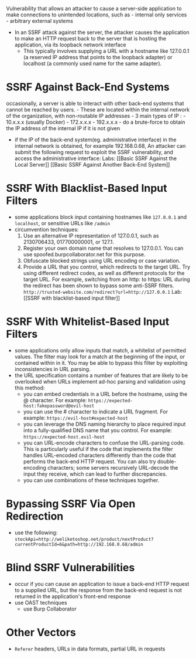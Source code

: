 Vulnerability that allows an attacker to cause a server-side application to make connections to unintended locations, such as 
	- internal only services 
	- arbitrary external systems 
- In an SSRF attack against the server, the attacker causes the application to make an HTTP request back to the server that is hosting the application, via its loopback network interface
	 - This typically involves supplying a URL with a hostname like 127.0.0.1 (a reserved IP address that points to the loopback adapter) or localhost (a commonly used name for the same adapter).
# SSRF Against Back-End Systems
occasionally, a server is able to interact with other back-end systems that cannot be reached by users. 
	- These are located within the internal network of the organization, with non-routable IP addresses
		- 3 main types of IP : 
			- 10.x.x.x (usually Docker)
			- 172.x.x.x
			- 192.x.x.x
				- do a brute-force to obtain the IP address of the internal IP if it is not given 
- if the IP of the back-end system(eg. administrative interface) in the internal network is obtained, for example 192.168.0.68, An attacker can submit the following request to exploit the SSRF vulnerability, and access the administrative interface:
Labs:
[[Basic SSRF Against the Local Server]]
[[Basic SSRF Against Another Back-End System]]
# SSRF With Blacklist-Based Input Filters
- some applications block input containing hostnames like `127.0.0.1` and `localhost`, or sensitive URLs like `/admin`
- circumvention techniques:
	1. Use an alternative IP representation of 127.0.0.1, such as 2130706433, 017700000001, or 127.1.
    2. Register your own domain name that resolves to 127.0.0.1. You can use spoofed.burpcollaborator.net for this purpose.
    3. Obfuscate blocked strings using URL encoding or case variation.
    4. Provide a URL that you control, which redirects to the target URL. Try using different redirect codes, as well as different protocols for the target URL. For example, switching from an http: to https: URL during the redirect has been shown to bypass some anti-SSRF filters.
	    `http://trusted-website.com/redirect?url=http://127.0.0.1`
Lab: [[SSRF with blacklist-based input filter]]
# SSRF With Whitelist-Based Input Filters
 - some applications only allow inputs that match, a whitelist of permitted values. The filter may look for a match at the beginning of the input, or contained within in it. You may be able to bypass this filter by exploiting inconsistencies in URL parsing.
- the URL specification contains a number of features that are likely to be overlooked when URLs implement ad-hoc parsing and validation using this method:
    - you can embed credentials in a URL before the hostname, using the @ character. For example:
	    `https://expected-host:fakepassword@evil-host`
	- you can use the # character to indicate a URL fragment. For example:
    `https://evil-host#expected-host`
	- you can leverage the DNS naming hierarchy to place required input into a fully-qualified DNS name that you control. For example:
   `https://expected-host.evil-host`
    - you can URL-encode characters to confuse the URL-parsing code. This is particularly useful if the code that implements the filter handles URL-encoded characters differently than the code that performs the back-end HTTP request. You can also try double-encoding characters; some servers recursively URL-decode the input they receive, which can lead to further discrepancies.
    - you can use combinations of these techniques together.
# Bypassing SSRF Via Open Redirection
- use the following:
	`stockApi=http://weliketoshop.net/product/nextProduct?currentProductId=6&path=http://192.168.0.68/admin`
# Blind SSRF Vulnerabilities
- occur if you can cause an application to issue a back-end HTTP request to a supplied URL, but the response from the back-end request is not returned in the application's front-end response
- use OAST techniques
	- use Burp Collaborator
# Other Vectors 
- `Referer` headers, URLs in data formats, partial URL in requests